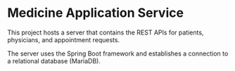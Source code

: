 # Medicine Application Service

This project hosts a server that contains the REST APIs for patients, physicians, and appointment requests.

The server uses the Spring Boot framework and establishes a connection to a relational database (MariaDB).